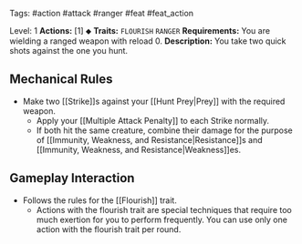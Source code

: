Tags: #action #attack #ranger #feat #feat_action 

Level: 1
**Actions:** [1] ⬥
**Traits:** `FLOURISH` `RANGER`
**Requirements:** You are wielding a ranged weapon with reload 0.
**Description:** You take two quick shots against the one you hunt. 

## Mechanical Rules

- Make two [[Strike]]s against your [[Hunt Prey|Prey]] with the required weapon.
	- Apply your [[Multiple Attack Penalty]] to each Strike normally.
	- If both hit the same creature, combine their damage for the purpose of [[Immunity, Weakness, and Resistance|Resistance]]s and [[Immunity, Weakness, and Resistance|Weakness]]es. 

## Gameplay Interaction

- Follows the rules for the [[Flourish]] trait.
	- Actions with the flourish trait are special techniques that require too much exertion for you to perform frequently. You can use only one action with the flourish trait per round.